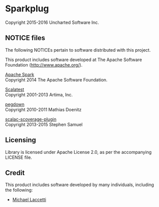 # Sparkplug
Copyright 2015-2016 Uncharted Software Inc.

## NOTICE files

The following NOTICEs pertain to software distributed with this project.

This product includes software developed at
The Apache Software Foundation (http://www.apache.org/).

[Apache Spark](https://github.com/apache/spark)<br/>
Copyright 2014 The Apache Software Foundation.

[Scalatest](https://github.com/scalatest/scalatest)<br/>
Copyright 2001-2013 Artima, Inc.

[pegdown](https://github.com/sirthias/pegdown)<br/>
Copyright 2010-2011 Mathias Doenitz

[scalac-scoverage-plugin](https://github.com/scoverage/scalac-scoverage-plugin)<br/>
Copyright 2013-2015 Stephen Samuel

## Licensing

Library is licensed under Apache License 2.0, as per the accompanying LICENSE file.

## Credit

This product includes software developed by many individuals,
including the following:

- [Michael Laccetti](https://github.com/mlaccetti)
